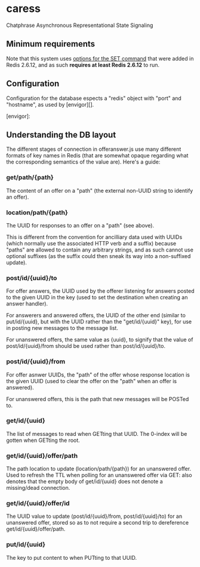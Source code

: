 # caress

Chatphrase Asynchronous Representational State Signaling

## Minimum requirements

Note that this system uses [options for the SET command][SET options] that
were added in Redis 2.6.12, and as such **requires at least Redis 2.6.12** to
run.

[SET options]: http://redis.io/commands/set

## Configuration

Configuration for the database espects a "redis" object with "port" and
"hostname", as used by [envigor][].

[envigor]:

## Understanding the DB layout

The different stages of connection in offeranswer.js use many different formats
of key names in Redis (that are somewhat opaque regarding what the
corresponding semantics of the value are). Here's a guide:

### get/path/{path}

The content of an offer on a "path" (the external non-UUID string to identify
an offer).

### location/path/{path}

The UUID for responses to an offer on a "path" (see above).

This is different from the convention for ancilliary data used with UUIDs
(which normally use the associated HTTP verb and a suffix) because "paths" are
allowed to contain any arbitrary strings, and as such cannot use optional
suffixes (as the suffix could then sneak its way into a non-suffixed update).

### post/id/{uuid}/to

For offer answers, the UUID used by the offerer listening for answers posted to
the given UUID in the key (used to set the destination when creating an answer
handler).

For answerers and answered offers, the UUID of the other end (similar to
put/id/{uuid}, but with the UUID rather than the "get/id/{uuid}" key), for use
in posting new messages to the message list.

For unanswered offers, the same value as {uuid}, to signify that the value of
post/id/{uuid}/from should be used rather than post/id/{uuid}/to.

### post/id/{uuid}/from

For offer asnwer UUIDs, the "path" of the offer whose response location is the
given UUID (used to clear the offer on the "path" when an offer is answered).

For unanswered offers, this is the path that new messages will be POSTed to.

### get/id/{uuid}

The list of messages to read when GETting that UUID. The 0-index will be gotten
when GETting the root.

### get/id/{uuid}/offer/path

The path location to update (location/path/{path}) for an unanswered offer.
Used to refresh the TTL when polling for an unanswered offer via GET: also
denotes that the empty body of get/id/{uuid} does not denote a missing/dead
connection.

### get/id/{uuid}/offer/id

The UUID value to update (post/id/{uuid}/from, post/id/{uuid}/to) for an
unanswered offer, stored so as to not require a second trip to dereference
get/id/{uuid}/offer/path.

### put/id/{uuid}

The key to put content to when PUTting to that UUID.
